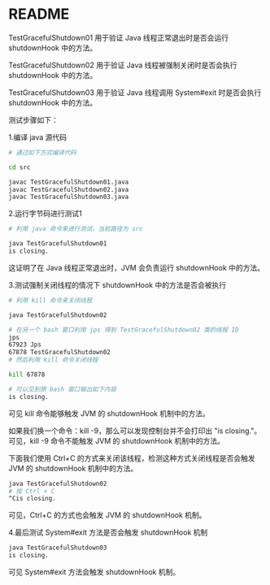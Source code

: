 # README

TestGracefulShutdown01 用于验证 Java 线程正常退出时是否会运行 shutdownHook 中的方法。

TestGracefulShutdown02 用于验证 Java 线程被强制关闭时是否会执行 shutdownHook 中的方法。

TestGracefulShutdown03 用于验证 Java 线程调用 System#exit 时是否会执行 shutdownHook 中的方法。

测试步骤如下：

1.编译 java 源代码

```bash
# 通过如下方式编译代码

cd src

javac TestGracefulShutdown01.java
javac TestGracefulShutdown02.java
javac TestGracefulShutdown03.java
```

2.运行字节码进行测试1

```bash
# 利用 java 命令来进行测试，当前路径为 src

java TestGracefulShutdown01
is closing.
```

这证明了在 Java 线程正常退出时，JVM 会负责运行 shutdownHook 中的方法。

3.测试强制关闭线程的情况下 shutdownHook 中的方法是否会被执行

```bash
# 利用 kill 命令来关闭线程

java TestGracefulShutdown02

# 在另一个 bash 窗口利用 jps 得到 TestGracefulShutdown02 类的线程 ID
jps
67923 Jps
67878 TestGracefulShutdown02
# 然后利用 kill 命令关闭线程

kill 67878

# 可以见到原 bash 窗口输出如下内容
is closing.
```

可见 kill 命令能够触发 JVM 的 shutdownHook 机制中的方法。

如果我们换一个命令：kill -9，那么可以发现控制台并不会打印出 "is closing."。可见，kill -9 命令不能触发 JVM 的 shutdownHook 机制中的方法。

下面我们使用 Ctrl+C 的方式来关闭该线程，检测这种方式关闭线程是否会触发 JVM 的 shutdownHook 机制中的方法。

```bash
java TestGracefulShutdown02
# 按 Ctrl + C
^Cis closing.
```

可见，Ctrl+C 的方式也会触发 JVM 的 shutdownHook 机制。

4.最后测试 System#exit 方法是否会触发 shutdownHook 机制

```bash
java TestGracefulShutdown03
is closing.
```

可见 System#exit 方法会触发 shutdownHook 机制。